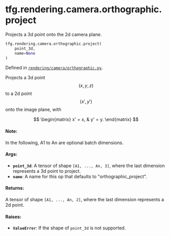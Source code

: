 <div itemscope itemtype="http://developers.google.com/ReferenceObject">
<meta itemprop="name" content="tfg.rendering.camera.orthographic.project" />
<meta itemprop="path" content="Stable" />
</div>

# tfg.rendering.camera.orthographic.project

Projects a 3d point onto the 2d camera plane.

``` python
tfg.rendering.camera.orthographic.project(
    point_3d,
    name=None
)
```



Defined in [`rendering/camera/orthographic.py`](https://github.com/tensorflow/graphics/blob/master/tensorflow_graphics/rendering/camera/orthographic.py).

<!-- Placeholder for "Used in" -->

Projects a 3d point $$(x, y, z)$$ to a 2d point $$(x', y')$$ onto the image
plane, with

$$
\begin{matrix}
x' = x, & y' = y.
\end{matrix}
$$

#### Note:

In the following, A1 to An are optional batch dimensions.


#### Args:

* <b>`point_3d`</b>: A tensor of shape `[A1, ..., An, 3]`, where the last dimension
  represents a 3d point to project.
* <b>`name`</b>: A name for this op that defaults to "orthographic_project".


#### Returns:

A tensor of shape `[A1, ..., An, 2]`, where the last dimension represents
a 2d point.


#### Raises:

* <b>`ValueError`</b>: If the shape of `point_3d` is not supported.